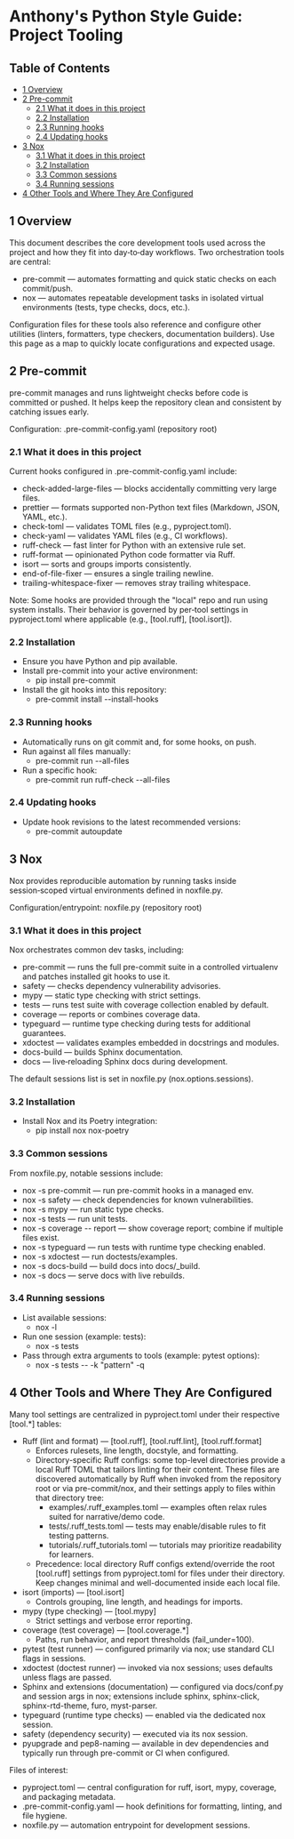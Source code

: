 # Anthony's Python Style Guide: Project Tooling

## Table of Contents

- [1 Overview](#1-overview)
- [2 Pre-commit](#2-pre-commit)
  - [2.1 What it does in this project](#21-what-it-does-in-this-project)
  - [2.2 Installation](#22-installation)
  - [2.3 Running hooks](#23-running-hooks)
  - [2.4 Updating hooks](#24-updating-hooks)
- [3 Nox](#3-nox)
  - [3.1 What it does in this project](#31-what-it-does-in-this-project)
  - [3.2 Installation](#32-installation)
  - [3.3 Common sessions](#33-common-sessions)
  - [3.4 Running sessions](#34-running-sessions)
- [4 Other Tools and Where They Are Configured](#4-other-tools-and-where-they-are-configured)


## 1 Overview

This document describes the core development tools used across the project and how they fit into day‑to‑day workflows.
Two orchestration tools are central:

- pre-commit — automates formatting and quick static checks on each commit/push.
- nox — automates repeatable development tasks in isolated virtual environments (tests, type checks, docs, etc.).

Configuration files for these tools also reference and configure other utilities (linters, formatters, type checkers,
documentation builders). Use this page as a map to quickly locate configurations and expected usage.


## 2 Pre-commit

pre-commit manages and runs lightweight checks before code is committed or pushed. It helps keep the repository clean
and consistent by catching issues early.

Configuration: .pre-commit-config.yaml (repository root)

### 2.1 What it does in this project

Current hooks configured in .pre-commit-config.yaml include:

- check-added-large-files — blocks accidentally committing very large files.
- prettier — formats supported non-Python text files (Markdown, JSON, YAML, etc.).
- check-toml — validates TOML files (e.g., pyproject.toml).
- check-yaml — validates YAML files (e.g., CI workflows).
- ruff-check — fast linter for Python with an extensive rule set.
- ruff-format — opinionated Python code formatter via Ruff.
- isort — sorts and groups imports consistently.
- end-of-file-fixer — ensures a single trailing newline.
- trailing-whitespace-fixer — removes stray trailing whitespace.

Note: Some hooks are provided through the "local" repo and run using system installs. Their behavior is governed by
per‑tool settings in pyproject.toml where applicable (e.g., [tool.ruff], [tool.isort]).

### 2.2 Installation

- Ensure you have Python and pip available.
- Install pre-commit into your active environment:
  - pip install pre-commit
- Install the git hooks into this repository:
  - pre-commit install --install-hooks

### 2.3 Running hooks

- Automatically runs on git commit and, for some hooks, on push.
- Run against all files manually:
  - pre-commit run --all-files
- Run a specific hook:
  - pre-commit run ruff-check --all-files

### 2.4 Updating hooks

- Update hook revisions to the latest recommended versions:
  - pre-commit autoupdate


## 3 Nox

Nox provides reproducible automation by running tasks inside session‑scoped virtual environments defined in noxfile.py.

Configuration/entrypoint: noxfile.py (repository root)

### 3.1 What it does in this project

Nox orchestrates common dev tasks, including:

- pre-commit — runs the full pre-commit suite in a controlled virtualenv and patches installed git hooks to use it.
- safety — checks dependency vulnerability advisories.
- mypy — static type checking with strict settings.
- tests — runs test suite with coverage collection enabled by default.
- coverage — reports or combines coverage data.
- typeguard — runtime type checking during tests for additional guarantees.
- xdoctest — validates examples embedded in docstrings and modules.
- docs-build — builds Sphinx documentation.
- docs — live‑reloading Sphinx docs during development.

The default sessions list is set in noxfile.py (nox.options.sessions).

### 3.2 Installation

- Install Nox and its Poetry integration:
  - pip install nox nox-poetry

### 3.3 Common sessions

From noxfile.py, notable sessions include:

- nox -s pre-commit — run pre-commit hooks in a managed env.
- nox -s safety — check dependencies for known vulnerabilities.
- nox -s mypy — run static type checks.
- nox -s tests — run unit tests.
- nox -s coverage -- report — show coverage report; combine if multiple files exist.
- nox -s typeguard — run tests with runtime type checking enabled.
- nox -s xdoctest — run doctests/examples.
- nox -s docs-build — build docs into docs/_build.
- nox -s docs — serve docs with live rebuilds.

### 3.4 Running sessions

- List available sessions:
  - nox -l
- Run one session (example: tests):
  - nox -s tests
- Pass through extra arguments to tools (example: pytest options):
  - nox -s tests -- -k "pattern" -q


## 4 Other Tools and Where They Are Configured

Many tool settings are centralized in pyproject.toml under their respective [tool.*] tables:

- Ruff (lint and format) — [tool.ruff], [tool.ruff.lint], [tool.ruff.format]
  - Enforces rulesets, line length, docstyle, and formatting.
  - Directory-specific Ruff configs: some top-level directories provide a local Ruff TOML that tailors linting for their content. These files are discovered automatically by Ruff when invoked from the repository root or via pre-commit/nox, and their settings apply to files within that directory tree:
    - examples/.ruff_examples.toml — examples often relax rules suited for narrative/demo code.
    - tests/.ruff_tests.toml — tests may enable/disable rules to fit testing patterns.
    - tutorials/.ruff_tutorials.toml — tutorials may prioritize readability for learners.
  - Precedence: local directory Ruff configs extend/override the root [tool.ruff] settings from pyproject.toml for files under their directory. Keep changes minimal and well-documented inside each local file.
- isort (imports) — [tool.isort]
  - Controls grouping, line length, and headings for imports.
- mypy (type checking) — [tool.mypy]
  - Strict settings and verbose error reporting.
- coverage (test coverage) — [tool.coverage.*]
  - Paths, run behavior, and report thresholds (fail_under=100).
- pytest (test runner) — configured primarily via nox; use standard CLI flags in sessions.
- xdoctest (doctest runner) — invoked via nox sessions; uses defaults unless flags are passed.
- Sphinx and extensions (documentation) — configured via docs/conf.py and session args in nox; extensions include sphinx, sphinx-click, sphinx-rtd-theme, furo, myst-parser.
- typeguard (runtime type checks) — enabled via the dedicated nox session.
- safety (dependency security) — executed via its nox session.
- pyupgrade and pep8-naming — available in dev dependencies and typically run through pre-commit or CI when configured.

Files of interest:

- pyproject.toml — central configuration for ruff, isort, mypy, coverage, and packaging metadata.
- .pre-commit-config.yaml — hook definitions for formatting, linting, and file hygiene.
- noxfile.py — automation entrypoint for development sessions.


